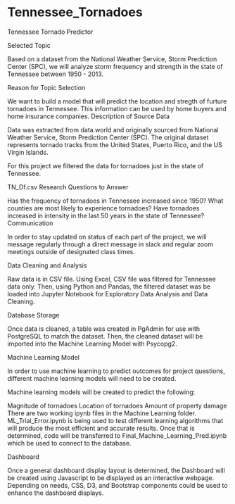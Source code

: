 # Tennessee_Tornadoes
Tennessee Tornado Predictor

Selected Topic

Based on a dataset from the National Weather Service, Storm Prediction Center (SPC), we will analyze storm frequency and strength in the state of Tennessee between 1950 - 2013.

Reason for Topic Selection

We want to build a model that will predict the location and stregth of furture tornadoes in Tennessee.
This information can be used by home buyers and home insurance companies.
Description of Source Data

Data was extracted from data.world and originally sourced from National Weather Service, Storm Prediction Center (SPC). The original dataset represents tornado tracks from the United States, Puerto Rico, and the US Virgin Islands.

For this project we filtered the data for tornadoes just in the state of Tennessee.

TN_Df.csv
Research Questions to Answer

Has the frequency of tornadoes in Tennessee increased since 1950?
What counties are most likely to experience tornadoes?
Have tornadoes increased in intensity in the last 50 years in the state of Tennessee?
Communication

In order to stay updated on status of each part of the project, we will message regularly through a direct message in slack and regular zoom meetings outside of designated class times.

Data Cleaning and Analysis

Raw data is in CSV file. Using Excel, CSV file was filtered for Tennessee data only. Then, using Python and Pandas, the filtered dataset was be loaded into Jupyter Notebook for Exploratory Data Analysis and Data Cleaning.

Database Storage

Once data is cleaned, a table was created in PgAdmin for use with PostgreSQL to match the dataset. Then, the cleaned dataset will be imported into the Machine Learning Model with Psycopg2.

Machine Learning Model

In order to use machine learning to predict outcomes for project questions, different machine learning models will need to be created.

Machine learning models will be created to predict the following:

Magnitude of tornadoes
Location of tornadoes
Amount of property damage
There are two working ipynb files in the Machine Learning folder. ML_Trial_Error.ipynb is being used to test different learning algorithms that will produce the most efficient and accurate results. Once that is determined, code will be transferred to Final_Machine_Learning_Pred.ipynb which be used to connect to the database.

Dashboard

Once a general dashboard display layout is determined, the Dashboard will be created using Javascript to be displayed as an interactive webpage. Depending on needs, CSS, D3, and Bootstrap components could be used to enhance the dashboard displays.
